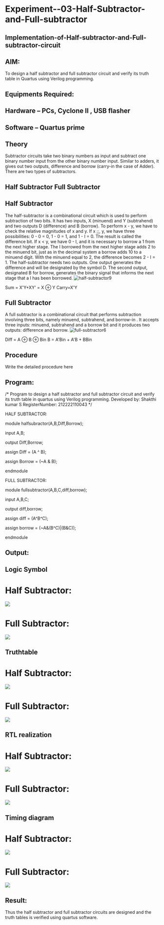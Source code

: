 # Experiment--03-Half-Subtractor-and-Full-subtractor
## Implementation-of-Half-subtractor-and-Full-subtractor-circuit
## AIM:
To design a half subtractor and full subtractor circuit and verify its truth table in Quartus using Verilog programming.

## Equipments Required:
## Hardware – PCs, Cyclone II , USB flasher
## Software – Quartus prime
## Theory
Subtractor circuits take two binary numbers as input and subtract one binary number input from the other binary number input. Similar to adders, it gives out two outputs, difference and borrow (carry-in the case of Adder). There are two types of subtractors.

## Half Subtractor Full Subtractor
## Half Subtractor
The half-subtractor is a combinational circuit which is used to perform subtraction of two bits. It has two inputs, X (minuend) and Y (subtrahend) and two outputs D (difference) and B (borrow). To perform x - y, we have to check the relative magnitudes of x and y. If x ;;, y, we have three possibilities: 0 - 0 = 0, 1 - 0 = 1, and 1 - I = 0. The result is called the difference bit. If x < y, we have 0 - I, and it is necessary to borrow a 1 from the next higher stage. The I borrowed from the next higher stage adds 2 to the minuend bit, just as in the decimal system a borrow adds 10 to a minuend digit. With the minuend equal to 2, the difference becomes 2 - I = 1. The half-subtractor needs two outputs. One output generates the difference and will be designated by the symbol D. The second output, designated B for borrow, generates the binary signal that informs the next stage that a I has been borrowed.
![half-subtractor9](https://user-images.githubusercontent.com/36288975/166112538-58c3bc7c-ee5d-4e6a-ac8d-8e8328efe27a.png)


Sum = X'Y+XY' = X ⊕ Y
Carry=X'Y

## Full Subtractor
A full subtractor is a combinational circuit that performs subtraction involving three bits, namely minuend, subtrahend, and borrow-in . It accepts three inputs: minuend, subtrahend and a borrow bit and it produces two outputs: difference and borrow. 
![full-subtractor6](https://user-images.githubusercontent.com/36288975/166112541-24c68359-3de8-4674-ae22-8272ffc385ed.png)


Diff = A ⊕ B ⊕ Bin B = A'Bin + A'B + BBin

## Procedure



Write the detailed procedure here 


## Program:
/*
Program to design a half subtractor and full subtractor circuit and verify its truth table in quartus using Verilog programming.
Developed by: Shakthi kumar S
RegisterNumber: 212222110043
*/

HALF SUBTRACTOR:

module halfsubractor(A,B,Diff,Borrow);

input A,B;

output Diff,Borrow;

assign Diff = (A ^ B);

assign Borrow = (~A & B);

endmodule


FULL SUBTRACTOR:

module fullsubtractor(A,B,C,diff,borrow);

input A,B,C;

output diff,borrow;

assign diff = (A^B^C);

assign borrow = (~A&(B^C)|(B&C));

endmodule

## Output:
## Logic Symbol
# Half Subtractor:
![](DE04-1.png)
# Full Subtractor:
![](DE04-5.png)

## Truthtable
# Half Subtractor:
![](DE04-2.png)
# Full Subtractor:
![](DE04-6.png)

##  RTL realization
# Half Subtractor:
![](DE04-3.png)
# Full Subtractor:
![](DE04-7.png)

## Timing diagram 
# Half Subtractor:
![](DE04-4.png)
# Full Subtractor:
![](DE04-8.png)

## Result:
Thus the half subtractor and full subtractor circuits are designed and the truth tables is verified using quartus software.
